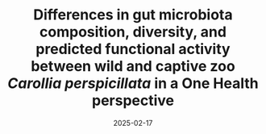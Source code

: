 ---
title: "Differences in gut microbiota composition, diversity, and predicted functional activity between wild and captive zoo <i>Carollia perspicillata</i> in a One Health perspective"
collection: publications
permalink: /publication/2025-02-17-paper-14
date: 2025-02-17
venue: 'Brazilian Journal of Microbiology'
paperurl: 'https://rdcu.be/ealuT'
link: 'https://link.springer.com/article/10.1007/s42770-025-01630-z'
citation: '<b>Popov, I.V.</b>; Popov, I.V.; Chebotareva, I.P.; Tikhmeneva, I.A.; Peshkova, D.A.; Krikunova, A.A.; Tkacheva, E.V.; Algburi, A.R.; Abdulhameed, A.M.; Jargalsaikhan, A.; Ganbold, O.; Chikindas, M.L.; Venema, K.; Ermakov, A.M. <i> Braz J Microbiol </i> 2025, [![DOI](https://img.shields.io/badge/DOI-10.1007%2Fs42770--025--01630--z-blue)](https://doi.org/10.1007/s42770-025-01630-z)'
---